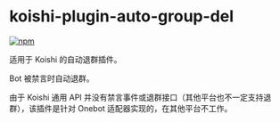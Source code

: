 # koishi-plugin-auto-group-del

[![npm](https://img.shields.io/npm/v/koishi-plugin-auto-group-del?style=flat-square)](https://www.npmjs.com/package/koishi-plugin-auto-group-del)

适用于 Koishi 的自动退群插件。

Bot 被禁言时自动退群。

由于 Koishi 通用 API 并没有禁言事件或退群接口（其他平台也不一定支持退群），该插件是针对 Onebot 适配器实现的，在其他平台不工作。
